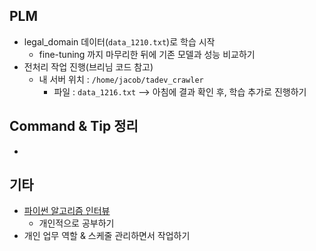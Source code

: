 ## PLM

- legal_domain 데이터(`data_1210.txt`)로 학습 시작
  - fine-tuning 까지 마무리한 뒤에 기존 모델과 성능 비교하기
- 전처리 작업 진행(브리님 코드 참고)
  - 내 서버 위치 : `/home/jacob/tadev_crawler`
    - 파일 : `data_1216.txt` --> 아침에 결과 확인 후, 학습 추가로 진행하기




## Command & Tip 정리

- 




## 기타

- [파이썬 알고리즘 인터뷰](https://github.com/onlybooks/algorithm-interview)
  - 개인적으로 공부하기
- 개인 업무 역할 & 스케줄 관리하면서 작업하기
